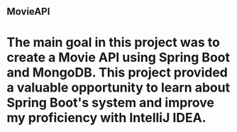 ## MovieAPI
# The main goal in this project was to create a Movie API using Spring Boot and MongoDB.  This project provided a valuable opportunity to learn about Spring Boot's system and improve my proficiency with IntelliJ IDEA.

